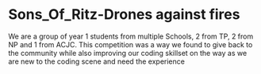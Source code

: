 # Sons_Of_Ritz-Drones against fires
We are a group of year 1 students from multiple Schools, 2 from TP, 2 from NP and 1 from ACJC. This competition was a way we found to give back to the community while also improving our coding skillset on the way as we are new to the coding scene and need the experience
